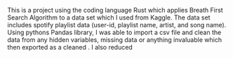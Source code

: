This is a project using the coding language Rust which applies Breath First Search Algorithm to a data set which I used from Kaggle. 
The data set includes spotify playlist data (user-id, playlist name, artist, and song name). Using pythons Pandas library, I was able to import a csv file and clean the data from any hidden variables, missing data or anything invaluable which then exported as a cleaned . I also reduced 
